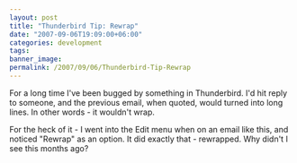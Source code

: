 ```yaml
---
layout: post
title: "Thunderbird Tip: Rewrap"
date: "2007-09-06T19:09:00+06:00"
categories: development 
tags: 
banner_image: 
permalink: /2007/09/06/Thunderbird-Tip-Rewrap
---
```


For a long time I've been bugged by something in Thunderbird. I'd hit reply to someone, and the previous email, when quoted, would turned into long lines. In other words - it wouldn't wrap.

For the heck of it - I went into the Edit menu when on an email like this, and noticed "Rewrap" as an option. It did exactly that - rewrapped. Why didn't I see this months ago?